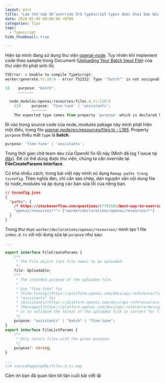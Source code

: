 ```yaml
---
layout: post
title: "Làm thế nào để override 3rd typescript types được khai báo bởi install package trong node modules"
date: 2024-05-09 09:00:00 +0700
categories: Tips
tags:
  - Typescript
hide_thumbnail: true

---
```


Hiện tại mình đang sử dụng thư viện [openai-node](https://github.com/openai/openai-node). Tuy nhiên khi implement code theo sample trong Document ([Uploading Your Batch Input File](https://platform.openai.com/docs/guides/batch/2-uploading-your-batch-input-file)) của thư viện thì phát sinh lỗi:

```javascript
TSError: ⨯ Unable to compile TypeScript:
worker/generate.ts:18:4 - error TS2322: Type '"batch"' is not assignable to type '"fine-tune" | "assistants"'.

18    purpose: "batch",
      ~~~~~~~

  node_modules/openai/resources/files.d.ts:119:5
    119     purpose: 'fine-tune' | 'assistants';
            ~~~~~~~
    The expected type comes from property 'purpose' which is declared here on type 'FileCreateParams'
```

Đi vào trong source code của node_modules pakage này mình phát hiện một điều, trong file [openai-node/src/resources/files.ts - L185](https://github.com/openai/openai-node/blob/7196ac9310d58d057fb2a575e60c1718bf6341a2/src/resources/files.ts#L185). Property `purpose` thiếu mất `type` là **batch**.

```javascript
purpose: 'fine-tune' | 'assistants';
```

Trong thời gian chờ team dev của OpenAI fix lỗi này (Mình đã log 1 issue tại [đây](https://github.com/openai/openai-node/issues/830)). Để có thể dùng được thư viện, chúng ta cần override lại **FileCreateParams Interface**.

Có khá nhiều cách, trong bài viết này mình sử dụng `Remap paths trong tsconfig`. Theo nghĩa đen, chỉ cần sao chép, dán nguyên văn nội dung file từ node_modules và áp dụng các bản sửa lỗi của riêng bạn.


```json
// tsconfig.json
{
  "paths": {
    /* https://stackoverflow.com/questions/67701504/best-way-to-override-third-party-typescript-types-in-node-modules */
    "openai/resources/*": ["worker/declarations/openai/resources/*"]
  }
}
```

Trong thư mục `worker/declarations/openai/resources/` mình tạo 1 file `index.d.ts` với nội dung sửa lại `purpose` như sau:

```typescript
...

export interface FileCreateParams {
	/**
	 * The File object (not file name) to be uploaded.
	 */
	file: Uploadable;
	/**
	 * The intended purpose of the uploaded file.
	 *
	 * Use "fine-tune" for
	 * [Fine-tuning](https://platform.openai.com/docs/api-reference/fine-tuning) and
	 * "assistants" for
	 * [Assistants](https://platform.openai.com/docs/api-reference/assistants) and
	 * [Messages](https://platform.openai.com/docs/api-reference/messages). This allows
	 * us to validate the format of the uploaded file is correct for fine-tuning.
	 */
	purpose: "assistants" | "batch" | "fine-tune";
}
export interface FileListParams {
	/**
	 * Only return files with the given purpose.
	 */
	purpose?: string;
}

...
//# sourceMappingURL=files.d.ts.map

```

Cảm ơn bạn đã quan tâm tới tận cuối bài viết 😆
